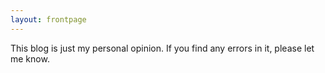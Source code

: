 ```yaml
---
layout: frontpage
---
```


This blog is just my personal opinion. If you find any errors in it, please let me know.
